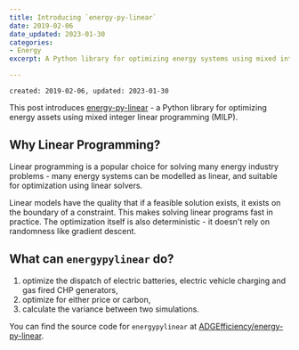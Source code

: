 ```yaml
---
title: Introducing `energy-py-linear`
date: 2019-02-06
date_updated: 2023-01-30
categories: 
- Energy
excerpt: A Python library for optimizing energy systems using mixed integer linear programming.

---
```


```
created: 2019-02-06, updated: 2023-01-30
```

This post introduces [energy-py-linear](https://github.com/ADGEfficiency/energy-py-linear) - a Python library for optimizing energy assets using mixed integer linear programming (MILP).

## Why Linear Programming?

Linear programming is a popular choice for solving many energy industry problems - many energy systems can be modelled as linear, and suitable for optimization using linear solvers.

Linear models have the quality that if a feasible solution exists, it exists on the boundary of a constraint.  This makes solving linear programs fast in practice. The optimization itself is also deterministic - it doesn't rely on randomness like gradient descent.

## What can `energypylinear` do?

1. optimize the dispatch of electric batteries, electric vehicle charging and gas fired CHP generators,
2. optimize for either price or carbon,
3. calculate the variance between two simulations.

You can find the source code for `energypylinear` at [ADGEfficiency/energy-py-linear](https://github.com/ADGEfficiency/energy-py-linear).
